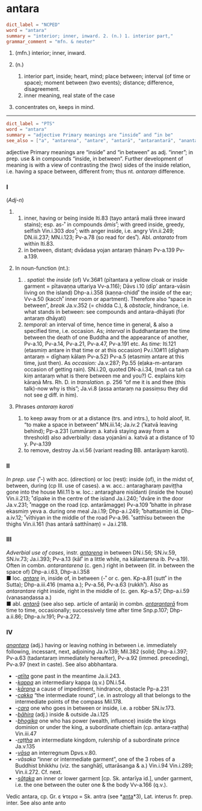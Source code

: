 # antara

``` toml
dict_label = "NCPED"
word = "antara"
summary = "interior; inner, inward. 2. (n.) 1. interior part,"
grammar_comment = "mfn. & neuter"
```

1. (mfn.) interior; inner, inward.
2. (n.)
   1. interior part, inside; heart, mind; place between; interval (of time or space); moment between (two events); distance; difference, disagreement.
   2. inner meaning, real state of the case

3. concentrates on, keeps in mind.

--------------------

``` toml
dict_label = "PTS"
word = "antara"
summary = "adjective Primary meanings are “inside” and “in be"
see_also = ["a", "antarena", "antare", "antarā", "antarantarā", "anantara", "atīta", "kappa", "kāraṇa", "cakka", "cara", "bāhira", "bhogika", "raṭṭha", "vāsa", "sāṭaka", "anta"]
```

adjective Primary meanings are “inside” and “in between” as adj. “inner”; in prep. use & in compounds “inside, in between”. Further development of meaning is with a view of contrasting the (two) sides of the inside relation, i.e. having a space between, different from; thus nt. *antaraṃ* difference.

### I ###

(*Adj\-n*)

1. 1. inner, having or being inside Iti.83 (tayo antarā malā three inward stains); esp. as\-˚ in compounds *āmis˚*; with greed inside, greedy, selfish Vin.i.303 *dos˚*; with anger inside, i.e. angry Vin.ii.249; DN.iii.237; MN.i.123; Pv\-a.78 (so read for des˚). Abl. *antarato* from within Iti.83.
   2. in between, distant; dvādasa yojan antaraṃ ṭhānaṃ Pv\-a.139 Pv\-a.139.

2. In noun\-function (nt.):
   1. . *spatial:* the *inside* (of) Vv.36#1 (pītantara a yellow cloak or inside garment = pītavaṇṇa uttariya Vv\-a.116); Dāvs i.10 (dīp’ antara\-vāsin living on the island) Dhp\-a.i.358 (kaṇṇa\-chidd˚ the inside of the ear; Vv\-a.50 (kacch˚ inner room or apartment). Therefore also “space in between”, *break* Ja.v.352 (= chidda C.), & *obstacle*, hindrance, i.e. what stands in between: see compounds and antara\-dhāyati (for antaraṃ dhāyati)
   2. *temporal:* an interval of time, hence time in general, & also a specified time, i.e. occasion. As; *interval* in Buddhantaraṃ the time between the death of one Buddha and the appearance of another, Pv\-a.10, Pv\-a.14, Pv\-a.21, Pv\-a.47, Pv\-a.191 etc. As *time:* Iti.121 (etasmiṃ antare in that time or at this occasion) Pv.i.10#11 (dīghaṃ antaraṃ = dīghaṃ kālaṃ Pv\-a.52) Pv\-a.5 (etasmiṃ antare at this time, just then). As *occasion:* Ja.v.287; Pp.55 (eḷaka\-m\-antaraṃ occasion of getting rain). SN.i.20, quoted DN\-a.i.34, (mañ ca tañ ca kiṃ antaraṃ what is there between me and you?) C. explains kiṃ kāraṇā Mrs. Rh. D. in *translation.* p. 256 “of me it is and thee (this talk)\-now why is this”; Ja.vi.8 (assa antaraṃ na passiṃsu they did not see *[a](a.md)* diff. in him).

3. Phrases *antaraṃ karoti*
   1. to keep away from or at a distance (trs. and intrs.), to hold aloof, lit. “to make a space in between” MN.iii.14; Ja.iv.2 (˚katvā leaving behind); Pp\-a.231 (ummāraṃ a. katvā staying away from a threshold) also adverbially: dasa yojanāni a. katvā at a distance of 10 y. Pv\-a.139
   2. to remove, destroy Ja.vi.56 (variant reading BB. antarāyaṃ karoti).

### II ###

*In prep. use* (˚\-) with acc. (direction) or loc (rest): inside (of), in the midst of, between, during (cp III. use of cases). a w. acc.: antaragharaṃ paviṭṭha gone into the house Mil.11 b w. loc.: antaraghare nisīdanti (inside the house) Vin.ii.213; ˚dīpake in the centre of the island Ja.i.240; ˚dvāre in the door Ja.v.231; ˚magge on the road (cp. antarāmagge) Pv\-a.109 ˚bhatte in phrase ekasmiṃ yeva a. during one meal Ja.i.19; Dhp\-a.i.249; ˚bhattasmiṃ id. Dhp\-a.iv.12; ˚vīthiyan in the middle of the road Pv\-a.96. ˚satthīsu between the thighs Vin.ii.161 (has antarā satthīnaṃ) = Ja.i.218.

### III ###

*Adverbial use of cases*, instr. *[antarena](antarena.md)* in between DN.i.56; SN.iv.59, SN.iv.73; Ja.i.393; Pv\-a.13 (kāl˚ in a little while, na kālantarena ib. Pv\-a.19). Often in combn. *antarantarena* (c. gen.) right in between (lit. in between the space of) Dhp\-a.i.63, Dhp\-a.i.358  
■ loc. *[antare](antare.md)* in, inside of, in between (\-˚ or c. gen. Kp\-a.81 (sutt˚ in the Sutta); Dhp\-a.iii.416 (mama a.); Pv\-a.56, Pv\-a.63 (rukkh˚). Also as *antarantare* right inside, right in the middle of (c. gen. Kp\-a.57; Dhp\-a.i.59 (vanasaṇḍassa a.)  
■ abl. *[antarā](antarā.md)* (see also sep. article of antarā) in combn. *[antarantarā](antarantarā.md)* from time to time, occasionally; successively time after time Snp.p.107; Dhp\-a.ii.86; Dhp\-a.iv.191; Pv\-a.272.

### IV ###

*[anantara](anantara.md)* (adj.) having or leaving nothing in between i.e. immediately following, incessant, next, adjoining Ja.iv.139; Mil.382 (solid; Dhp\-a.i.397; Pv\-a.63 (tadantaraṃ immediately hereafter), Pv\-a.92 (immed. preceding), Pv\-a.97 (next in caste). See also abbhantara.

* *\-[atīta](atīta.md)* gone past in the meantime Ja.ii.243.
* *\-[kappa](kappa.md)* an intermediary kappa (q.v.) DN.i.54.
* *\-[kāraṇa](kāraṇa.md)* a cause of impediment, hindrance, obstacle Pp\-a.231
* *\-[cakka](cakka.md)* “the intermediate round”, i.e. in astrology all that belongs to the intermediate points of the compass Mil.178.
* *\-[cara](cara.md)* one who goes in between or inside, i.e. a robber SN.iv.173.
* *\-[bāhira](bāhira.md)* (adj.) inside & outside Ja.i.125
* *\-[bhogika](bhogika.md)* one who has power (wealth, influence) inside the kings dominion or under the king, a subordinate chieftain (cp. antara\-raṭṭha) Vin.iii.47
* *\-[raṭṭha](raṭṭha.md)* an intermediate kingdom, rulership of a subordinate prince Ja.v.135
* *\-[vāsa](vāsa.md)* an interregnum Dpvs.v.80.
* *\-vāsaka* “inner or intermediate garment”, one of the 3 robes of a Buddhist bhikkhu (viz. the sanghāṭī, uttarāsanga & a.) Vin.i.94 Vin.i.289; Vin.ii.272. Cf. next.
* *\-[sāṭaka](sāṭaka.md)* an inner or lower garment [cp. Sk. antarīya id.], under garment, i.e. the one between the outer one & the body Vv\-a.166 (q.v.).

Vedic antara, cp. Gr. ε ̓́ντερα = Sk. antra (see *[anta](anta.md)*3), Lat. interus fr. prep. inter. See also ante anto

